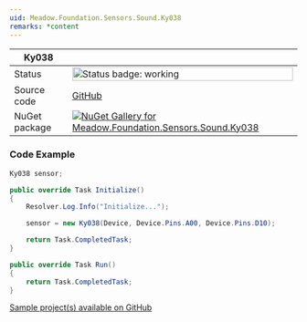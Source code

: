 ```yaml
---
uid: Meadow.Foundation.Sensors.Sound.Ky038
remarks: *content
---
```


| Ky038 | |
|--------|--------|
| Status | <img src="https://img.shields.io/badge/Working-brightgreen" style="width: auto; height: -webkit-fill-available;" alt="Status badge: working" /> |
| Source code | [GitHub](https://github.com/WildernessLabs/Meadow.Foundation/tree/main/Source/Meadow.Foundation.Peripherals/Sensors.Sound.Ky038) |
| NuGet package | <a href="https://www.nuget.org/packages/Meadow.Foundation.Sensors.Sound.Ky038/" target="_blank"><img src="https://img.shields.io/nuget/v/Meadow.Foundation.Sensors.Sound.Ky038.svg?label=Meadow.Foundation.Sensors.Sound.Ky038" alt="NuGet Gallery for Meadow.Foundation.Sensors.Sound.Ky038" /></a> |

### Code Example

```csharp
Ky038 sensor;

public override Task Initialize()
{
    Resolver.Log.Info("Initialize...");

    sensor = new Ky038(Device, Device.Pins.A00, Device.Pins.D10);

    return Task.CompletedTask;
}

public override Task Run()
{
    return Task.CompletedTask;
}

```

[Sample project(s) available on GitHub](https://github.com/WildernessLabs/Meadow.Foundation/tree/main/Source/Meadow.Foundation.Peripherals/Sensors.Sound.Ky038/Samples/Ky038_Sample)

